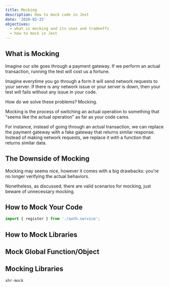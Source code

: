 ```yaml
---
title: Mocking
description: How to mock code in Jest
date: '2020-02-25'
objectives:
  - what is mocking and its uses and tradeoffs
  - how to mock in Jest
---
```


## What is Mocking

Imagine our site goes through a payment gateway. If we perform an actual transaction, running the test will cost us a fortune.

Imagine everytime you go through a form it will send network requests to your server. If there is any network issue or your server is down, then your test will fails without any issue in your code.

How do we solve these problems? Mocking.

Mocking is the process of switching an actual operation to something that "seems like the actual operation" as far as your code cares.

For instance, instead of going through an actual transaction, we can replace the payment gateway with a fake gateway that returns similar response. Instead of making network requests, we replace it with a function that returns similar data.

## The Downside of Mocking

Mocking may seems nice, however it comes with a big drawbacks: you're no longer verifying the actual behaviors.

Nonetheless, as discussed, there are valid scenarios for mocking, just beware of unnecessary mocking.

## How to Mock Your Code

```jsx fileName=auth.service.spec.js
import { register } from './auth.service';
```

## How to Mock Libraries

## Mock Global Function/Object

## Mocking Libraries

`xhr-mock`
